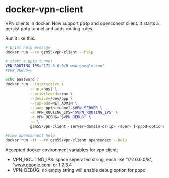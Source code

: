 # docker-vpn-client

VPN clients in docker. Now support pptp and openconect client.
It starts a persist pptp tunnel and adds routing rules.

Run it like this:

```Bash
# print help message
docker run --rm gzm55/vpn-client --help

# start a pptp tunnel
VPN_ROUTING_IPS="172.0.0.0/8 www.google.com"
#VPN_DEBUG=y

echo password |
docker run --interactive \
           --net=host \
           --privileged=true \
           --device=/dev/ppp \
           --cap-add=NET_ADMIN \
           --name pptp-tunnel-$VPN_SERVER \
           -e VPN_ROUTING_IPS="$VPN_ROUTING_IPS" \
           -e VPN_DEBUG="$VPN_DEBUG" \
           -d \
           gzm55/vpn-client <server-domain-or-ip> <suer> [<pppd-options>]

#view openconnect help
docker run -it --rm gzm55/vpn-client openconect --help
```

Accepted docker environment variables for vpn client:

* VPN_ROUTING_IPS: space seperated string, each like '172.0.0.0/8', 'www.google.com' or 1.2.3.4
* VPN_DEBUG: no empty string will enable debug option for pppd
